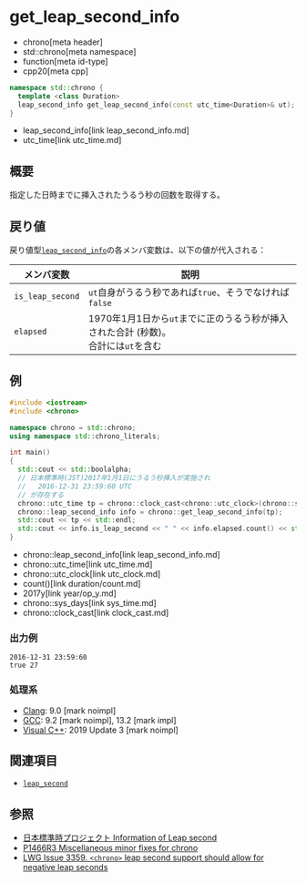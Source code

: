 # get_leap_second_info
* chrono[meta header]
* std::chrono[meta namespace]
* function[meta id-type]
* cpp20[meta cpp]

```cpp
namespace std::chrono {
  template <class Duration>
  leap_second_info get_leap_second_info(const utc_time<Duration>& ut);
}
```
* leap_second_info[link leap_second_info.md]
* utc_time[link utc_time.md]

## 概要
指定した日時までに挿入されたうるう秒の回数を取得する。


## 戻り値
戻り値型[`leap_second_info`](leap_second_info.md)の各メンバ変数は、以下の値が代入される：

| メンバ変数 | 説明 |
|------------|------|
| `is_leap_second` | `ut`自身がうるう秒であれば`true`、そうでなければ`false` |
| `elapsed`        | 1970年1月1日から`ut`までに正のうるう秒が挿入された合計 (秒数)。<br/> 合計には`ut`を含む |


## 例
```cpp example
#include <iostream>
#include <chrono>

namespace chrono = std::chrono;
using namespace std::chrono_literals;

int main()
{
  std::cout << std::boolalpha;
  // 日本標準時(JST)2017年1月1日にうるう秒挿入が実施され
  //   2016-12-31 23:59:60 UTC
  // が存在する
  chrono::utc_time tp = chrono::clock_cast<chrono::utc_clock>(chrono::sys_days{2017y/1/1}) - 1s;
  chrono::leap_second_info info = chrono::get_leap_second_info(tp);
  std::cout << tp << std::endl;
  std::cout << info.is_leap_second << " " << info.elapsed.count() << std::endl;
}
```
* chrono::leap_second_info[link leap_second_info.md]
* chrono::utc_time[link utc_time.md]
* chrono::utc_clock[link utc_clock.md]
* count()[link duration/count.md]
* 2017y[link year/op_y.md]
* chrono::sys_days[link sys_time.md]
* chrono::clock_cast[link clock_cast.md]

### 出力例
```
2016-12-31 23:59:60
true 27
```

### 処理系
- [Clang](/implementation.md#clang): 9.0 [mark noimpl]
- [GCC](/implementation.md#gcc): 9.2 [mark noimpl], 13.2 [mark impl]
- [Visual C++](/implementation.md#visual_cpp): 2019 Update 3 [mark noimpl]


## 関連項目
- [`leap_second`](leap_second.md)


## 参照
- [日本標準時プロジェクト Information of Leap second](https://jjy.nict.go.jp/QandA/data/leapsec.html)
- [P1466R3 Miscellaneous minor fixes for chrono](http://www.open-std.org/jtc1/sc22/wg21/docs/papers/2019/p1466r3.html)
- [LWG Issue 3359. `<chrono>` leap second support should allow for negative leap seconds](http://www.open-std.org/jtc1/sc22/wg21/docs/papers/2020/p2117r0.html#3359)
